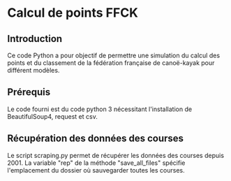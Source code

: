 # Calcul de points FFCK

## Introduction

Ce code Python a pour objectif de permettre une simulation du calcul des points et du classement de la fédération française de canoë-kayak pour différent modèles.

## Prérequis

Le code fourni est du code python 3 nécessitant l'installation de BeautifulSoup4, request et csv.

## Récupération des données des courses

Le script scraping.py permet de récupérer les données des courses depuis 2001. La variable "rep" de la méthode "save_all_files" spécifie l'emplacement du dossier où sauvegarder toutes les courses.

